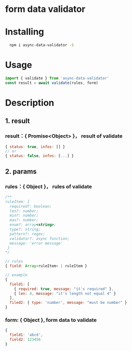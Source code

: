 # form data validator

# Installing
```bash
  npm i async-data-validator -S
```

# Usage
```javascript
import { validate } from 'async-data-validator'
const result = await validate(rules, form)
```

# Description
## 1. result

###  result：{ Promise\<Object\> }， result of validate

```javascript
{ status: true, infos: [] }
// or
{ status: false, infos: [...] }
```


## 2. params

### rules：{ Object }， rules of validate
```javascript
/**
ruleItem: {
  required?: boolean;
  len?: number;
  min?: number;
  max?: number;
  enum?: array<string>;
  type?: string;
  pattern?: regex;
  validator?: async function;
  message: 'error message'
 }
*/

// rules
{ field: Array<ruleItem> | ruleItem }

// example
{
  field1: [
    { required: true, message: "it's required" },
    { len: 4, message: "it's length not equal 4" }
  ],
  filed2: { type: 'number', message: "must be number" }
}
```

### form: { Object }, form data to validate

```javascript
{
  field1: 'abcd',
  field2: 123456
}
```